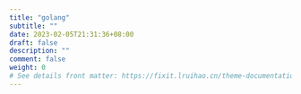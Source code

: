 ```yaml
---
title: "golang"
subtitle: ""
date: 2023-02-05T21:31:36+08:00
draft: false
description: ""
comment: false
weight: 0
# See details front matter: https://fixit.lruihao.cn/theme-documentation-content/#front-matter
---
```


